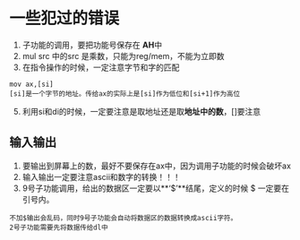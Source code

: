 # 一些犯过的错误

1. 子功能的调用，要把功能号保存在 **AH**中
2. mul src 中的src 是乘数，只能为reg/mem，不能为立即数
4. 在指令操作的时候，一定注意字节和字的匹配
```
mov ax,[si]
[si]是一个字节的地址。传给ax的实际上是[si]作为低位和[si+1]作为高位
```
5. 利用si和di的时候，一定要注意是取地址还是取**地址中的数**，[]要注意
## 输入输出
1. 要输出到屏幕上的数，最好不要保存在ax中，因为调用子功能的时候会破坏ax
2. 输入输出一定要注意ascii和数字的转换！！！
3. 9号子功能调用，给出的数据区一定要以**‘$’**结尾，定义的时候 $ 一定要在引号内。  
```
不加$输出会乱码，同时9号子功能会自动将数据区的数据转换成ascii字符。
2号子功能需要先将数据传给dl中
```

